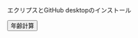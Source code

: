 エクリプスとGitHub desktopのインストール
<!DOCTYPE html>
<html>
	<head>
		<meta charset = "UTF-8">
		<title>演習１</title>
		<script>
			function age() { 
				var n  = document.myform.myYear.value;
				var born = n - 1987;
				window.alert("あなたは今年、" + born + "歳になります。");
			}

			function pull() {
				var now = (new Date).getFullYear();
  				for(var i=1930; i<=now; i++) {
	  				document.write("<option value=" + i + ">" + i + "年</option>"); //←難しく考えすぎない事。単純にhtml文を出力してしまえば良い。
				}
			}
		</script>
	</head>
	<body>
		<h1>あなたの今年の年齢を計算します</h1>
<HR>
		<p>あなたの生まれた西暦を選択し、［年齢計算］ボタンを押してください</p>
	<form name ="myform">
		<select name = "myYear">
		<script><!--
  			pull();
		--></script>
		<input type = "button" value = "年齢計算" onclick = "age();">
		</select>
	</form>	
